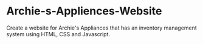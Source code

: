 # Archie-s-Appliences-Website
Create a website for Archie's Appliances that has an inventory management system using HTML, CSS and Javascript.
